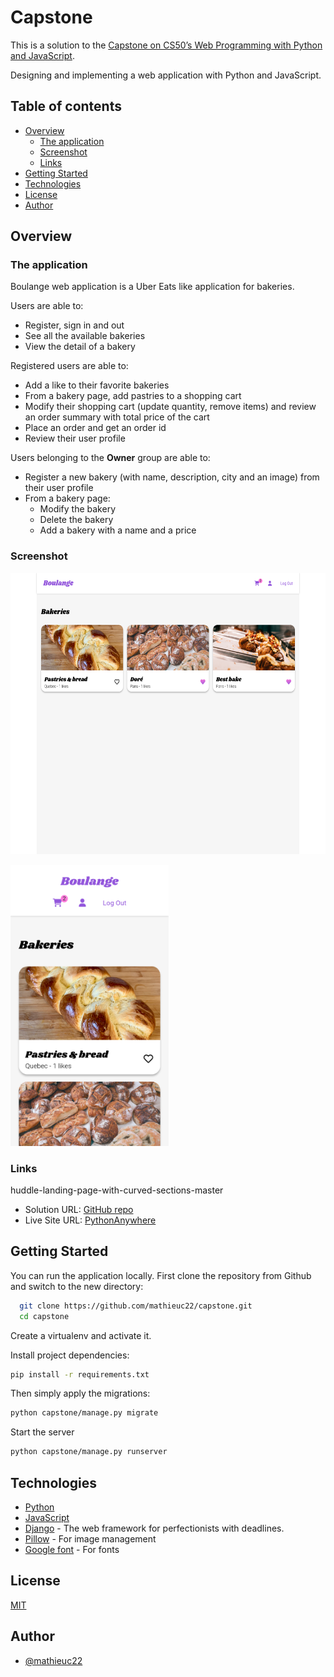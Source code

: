 # Capstone

This is a solution to the [Capstone on CS50’s Web Programming with Python and JavaScript](https://cs50.harvard.edu/web/2020/projects/final/capstone/).

Designing and implementing a web application with Python and JavaScript.

## Table of contents

- [Overview](#overview)
  - [The application](#the-application)
  - [Screenshot](#screenshot)
  - [Links](#links)
- [Getting Started](#getting-started)
- [Technologies](#technologies)
- [License](#license)
- [Author](#author)

## Overview

### The application

Boulange web application is a Uber Eats like application for bakeries.

Users are able to:

- Register, sign in and out
- See all the available bakeries
- View the detail of a bakery

Registered users are able to:

- Add a like to their favorite bakeries
- From a bakery page, add pastries to a shopping cart
- Modify their shopping cart (update quantity, remove items) and review an order summary with total price of the cart
- Place an order and get an order id
- Review their user profile

Users belonging to the **Owner** group are able to:

- Register a new bakery (with name, description, city and an image) from their user profile
- From a bakery page:
    - Modify the bakery
    - Delete the bakery
    - Add a bakery with a name and a price

### Screenshot

[<img src="./Screenshot_desktop.png" height="450px"/>](./Screenshot_desktop.png)

[<img src="./Screenshot_mobile.png" height="450px"/>](./Screenshot_mobile.png)

### Links
huddle-landing-page-with-curved-sections-master
- Solution URL: [GitHub repo](https://github.com/mathieuc22/capstone)
- Live Site URL: [PythonAnywhere](http://mathieuc22.pythonanywhere.com/)

## Getting Started

You can run the application locally. First clone the repository from Github and switch to the new directory:

```bash
  git clone https://github.com/mathieuc22/capstone.git
  cd capstone
```

Create a virtualenv and activate it.

Install project dependencies:

```bash
pip install -r requirements.txt
```

Then simply apply the migrations:

```bash
python capstone/manage.py migrate
```

Start the server

```bash
python capstone/manage.py runserver
```

## Technologies

- [Python](https://www.python.org/)
- [JavaScript](https://developer.mozilla.org/en-US/docs/Web/JavaScript)
- [Django](https://www.djangoproject.com) - The web framework for perfectionists with deadlines.
- [Pillow](https://pillow.readthedocs.io/en/stable/) - For image management
- [Google font](https://fonts.googleapis.com) - For fonts

## License

[MIT](LICENSE)

## Author

- [@mathieuc22](https://www.github.com/mathieuc22)